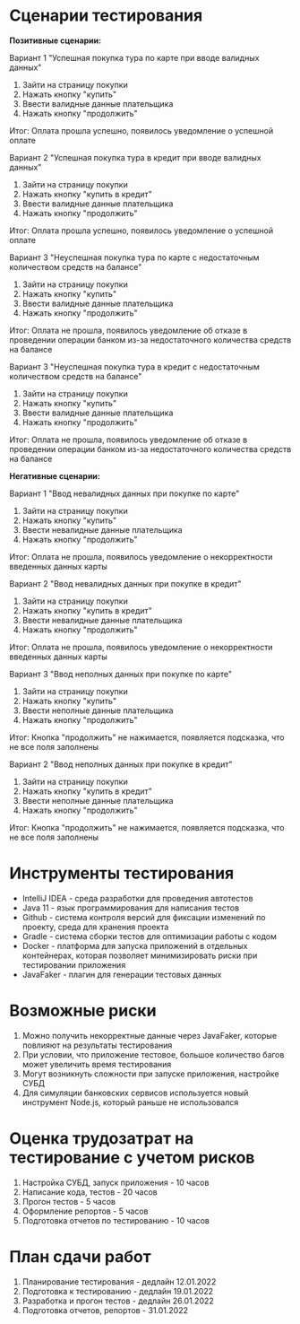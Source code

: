 # Сценарии тестирования

**Позитивные сценарии:**

Вариант 1 "Успешная покупка тура по карте при вводе валидных данных"
1. Зайти на страницу покупки 
2. Нажать кнопку "купить"
3. Ввести валидные данные плательщика
4. Нажать кнопку "продолжить"

Итог: Оплата прошла успешно, появилось уведомление о успешной оплате

Вариант 2 "Успешная покупка тура в кредит при вводе валидных данных"
1. Зайти на страницу покупки
2. Нажать кнопку "купить в кредит"
3. Ввести валидные данные плательщика
4. Нажать кнопку "продолжить"

Итог: Оплата прошла успешно, появилось уведомление о успешной оплате

Вариант 3 "Неуспешная покупка тура по карте с недостаточным количеством средств на балансе"
1. Зайти на страницу покупки
2. Нажать кнопку "купить"
3. Ввести валидные данные плательщика
4. Нажать кнопку "продолжить"

Итог: Оплата не прошла, появилось уведомление об отказе в проведении операции банком из-за недостаточного количества средств на балансе

Вариант 3 "Неуспешная покупка тура в кредит с недостаточным количеством средств на балансе"
1. Зайти на страницу покупки
2. Нажать кнопку "купить"
3. Ввести валидные данные плательщика
4. Нажать кнопку "продолжить"

Итог: Оплата не прошла, появилось уведомление об отказе в проведении операции банком  из-за недостаточного количества средств на балансе

**Негативные сценарии:**

Вариант 1 "Ввод невалидных данных при покупке по карте"
1. Зайти на страницу покупки
2. Нажать кнопку "купить"
3. Ввести невалидные данные плательщика
4. Нажать кнопку "продолжить"

Итог: Оплата не прошла, появилось уведомление о некорректности введенных данных карты

Вариант 2 "Ввод невалидных данных при покупке в кредит"
1. Зайти на страницу покупки
2. Нажать кнопку "купить в кредит"
3. Ввести невалидные данные плательщика
4. Нажать кнопку "продолжить"

Итог: Оплата не прошла, появилось уведомление о некорректности введенных данных карты

Вариант 3 "Ввод неполных данных при покупке по карте"
1. Зайти на страницу покупки
2. Нажать кнопку "купить"
3. Ввести неполные данные плательщика
4. Нажать кнопку "продолжить"

Итог: Кнопка "продолжить" не нажимается, появляется подсказка, что не все поля заполнены

Вариант 2 "Ввод неполных данных при покупке в кредит"
1. Зайти на страницу покупки
2. Нажать кнопку "купить в кредит"
3. Ввести неполные данные плательщика
4. Нажать кнопку "продолжить"

Итог: Кнопка "продолжить" не нажимается, появляется подсказка, что не все поля заполнены

# Инструменты тестирования

* IntelliJ IDEA - среда разработки для проведения автотестов
* Java 11 - язык программирования для написания тестов
* Github - cистема контроля версий для фиксации изменений по проекту, среда для хранения проекта
* Gradle - система сборки тестов для оптимизации работы с кодом
* Docker - платформа для запуска приложений в отдельных контейнерах, которая позволяет минимизировать риски при тестировании приложения
* JavaFaker - плагин для генерации тестовых данных 

# Возможные риски

1. Можно получить некорректные данные через JavaFaker, которые повлияют на результаты тестирования
2. При условии, что приложение тестовое, большое количество багов может увеличить время тестирования
3. Могут возникнуть сложности при запуске приложения, настройке СУБД
4. Для симуляции банковских сервисов используется новый инструмент Node.js, который раньше не использовался

# Оценка трудозатрат на тестирование с учетом рисков

1. Настройка СУБД, запуск приложения - 10 часов
2. Написание кода, тестов - 20 часов
3. Прогон тестов - 5 часов
4. Оформление репортов - 5 часов
5. Подготовка отчетов по тестированию - 10 часов

# План сдачи работ

1. Планирование тестирования - дедлайн 12.01.2022
2. Подготовка к тестированию - дедлайн 19.01.2022
3. Разработка и прогон тестов - дедлайн 26.01.2022
4. Подготовка отчетов, репортов - 31.01.2022

